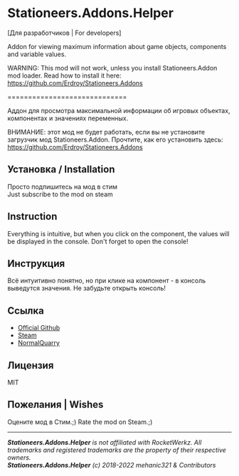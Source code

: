 # Stationeers.Addons.Helper

[Для разработчиков | For developers]

Addon for viewing maximum information about game objects, components and variable values.

WARNING: This mod will not work, unless you install Stationeers.Addon mod loader. Read how to install it here: https://github.com/Erdroy/Stationeers.Addons

=============================

Аддон для просмотра максимальной информации об игровых объектах, компонентах и значениях переменных.

ВНИМАНИЕ: этот мод не будет работать, если вы не установите загрузчик мод Stationeers.Addon. Прочтите, как его установить здесь: https://github.com/Erdroy/Stationeers.Addons

## Установка / Installation
Просто подпишитесь на мод в стим<br>
Just subscribe to the mod on steam

## Instruction
Everything is intuitive, but when you click on the component, the values will be displayed in the console.
Don't forget to open the console!

## Инструкция
Всё интуитивно понятно, но при клике на компонент - в консоль выведутся значения. 
Не забудьте открыть консоль!

## Ссылка
* [Official Github](https://github.com/mehanic321/Stationeers.Addons.Helper)
* [Steam](https://steamcommunity.com/sharedfiles/filedetails/?id=2798686984)
* [NormalQuarry](https://steamcommunity.com/sharedfiles/filedetails/?id=2621212864)

## Лицензия
MIT

## Пожелания | Wishes
Оцените мод в Стим.;)
Rate the mod on Steam.;)
___
***Stationeers.Addons.Helper** is not affiliated with RocketWerkz. All trademarks and registered trademarks are the property of their respective owners.*<br>
***Stationeers.Addons.Helper** (c) 2018-2022 mehanic321 & Contributors*
